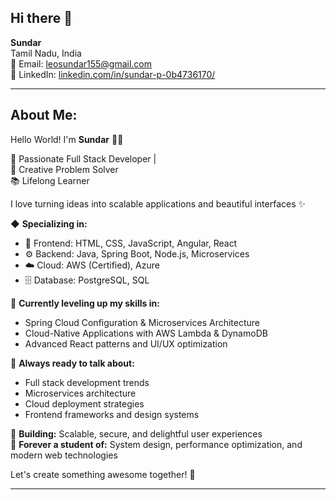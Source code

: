 ## Hi there 👋

**Sundar**  
Tamil Nadu, India  
📧 Email: leosundar155@gmail.com  
💼 LinkedIn: [linkedin.com/in/sundar-p-0b4736170/](https://linkedin.com/in/sundar-p-0b4736170/)

---

## About Me:

Hello World! I'm **Sundar** 👨‍💻

🚀 Passionate Full Stack Developer |  
🎯 Creative Problem Solver  
📚 Lifelong Learner  

I love turning ideas into scalable applications and beautiful interfaces ✨

◆ **Specializing in:**
- 🎨 Frontend: HTML, CSS, JavaScript, Angular, React
- ⚙️ Backend: Java, Spring Boot, Node.js, Microservices  
- ☁️ Cloud: AWS (Certified), Azure
- 🗄️ Database: PostgreSQL, SQL

🚀 **Currently leveling up my skills in:**
- Spring Cloud Configuration & Microservices Architecture
- Cloud-Native Applications with AWS Lambda & DynamoDB
- Advanced React patterns and UI/UX optimization

💬 **Always ready to talk about:**
- Full stack development trends
- Microservices architecture
- Cloud deployment strategies
- Frontend frameworks and design systems

🎯 **Building:** Scalable, secure, and delightful user experiences  
📖 **Forever a student of:** System design, performance optimization, and modern web technologies

Let's create something awesome together! 🚀

---

<!--
**Sundarleo11/Sundarleo11** is a ✨ _special_ ✨ repository because its `README.md` (this file) appears on your GitHub profile.

Here are some ideas to get you started:

- 🔭 I'm currently working on the SWIFT platform at Cognizant
- 🌱 I'm currently learning Cloud-Native Architecture and Advanced Spring Boot
- 👯 I'm looking to collaborate on Full Stack and Cloud projects
- 🤔 I'm looking for help with Microservices optimization
- 💬 Ask me about Angular, React, Spring Boot, AWS
- 📫 How to reach me: leosundar155@gmail.com
- 😄 Pronouns: He/Him
- ⚡ Fun fact: I've built everything from console apps to cloud-native solutions!
-->
